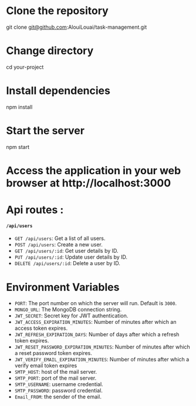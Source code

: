 # Clone the repository
git clone git@github.com:AlouiLouai/task-management.git

# Change directory
cd your-project

# Install dependencies
npm install

# Start the server
npm start

# Access the application in your web browser at http://localhost:3000

# Api routes : 

#### `/api/users`

- `GET /api/users`: Get a list of all users.
- `POST /api/users`: Create a new user.
- `GET /api/users/:id`: Get user details by ID.
- `PUT /api/users/:id`: Update user details by ID.
- `DELETE /api/users/:id`: Delete a user by ID.

# Environment Variables

- `PORT`: The port number on which the server will run. Default is `3000`.
- `MONGO_URL`: The MongoDB connection string.
- `JWT_SECRET`: Secret key for JWT authentication.
- `JWT_ACCESS_EXPIRATION_MINUTES`: Number of minutes after which an access token expires.
- `JWT_REFRESH_EXPIRATION_DAYS`: Number of days after which a refresh token expires.
- `JWT_RESET_PASSWORD_EXPIRATION_MINUTES`: Number of minutes after which a reset password token expires.
- `JWT_VERIFY_EMAIL_EXPIRATION_MINUTES`: Number of minutes after which a verify email token expires
- `SMTP_HOST`: host of the mail server.
- `SMTP_PORT`: port of the mail server.
- `SMTP_USERNAME`: username credential.
- `SMTP_PASSWORD`: password credential.
- `Email_FROM`: the sender of the email.
